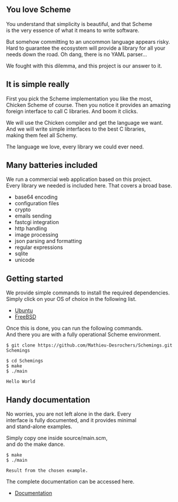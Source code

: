 You love Scheme
---------------
You understand that simplicity is beautiful, and that Scheme  
is the very essence of what it means to write software.

But somehow committing to an uncommon language appears risky.  
Hard to guarantee the ecosystem will provide a library for all your  
needs down the road. Oh dang, there is no YAML parser...

We fought with this dilemma, and this project is our answer to it.

It is simple really
-------------------
First you pick the Scheme implementation you like the most,  
Chicken Scheme of course. Then you notice it provides an amazing  
foreign interface to call C libraries. And boom it clicks.

We will use the Chicken compiler and get the language we want.  
And we will write simple interfaces to the best C libraries,  
making them feel all Schemy.

The language we love, every library we could ever need.

Many batteries included
-----------------------
We run a commercial web application based on this project.  
Every library we needed is included here. That covers a broad base.

- base64 encoding
- configuration files
- crypto
- emails sending
- fastcgi integration
- http handling
- image processing
- json parsing and formatting
- regular expressions
- sqlite
- unicode

Getting started
---------------
We provide simple commands to install the required dependencies.  
Simply click on your OS of choice in the following list.

- [Ubuntu](./documentation/procedures/installing-dependencies-ubuntu.md)
- [FreeBSD](.)

Once this is done, you can run the following commands.  
And there you are with a fully operational Scheme environment.

    $ git clone https://github.com/Mathieu-Desrochers/Schemings.git Schemings

    $ cd Schemings
    $ make
    $ ./main

    Hello World

Handy documentation
-------------------
No worries, you are not left alone in the dark. Every  
interface is fully documented, and it provides minimal  
and stand-alone examples.

Simply copy one inside source/main.scm,  
and do the make dance.

    $ make
    $ ./main

    Result from the chosen example.

The complete documentation can be accessed here.

- [Documentation](./documentation/units/)
